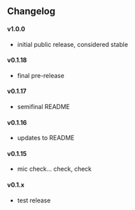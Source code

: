 ## Changelog

#### v1.0.0 
- initial public release, considered stable
#### v0.1.18
- final pre-release
#### v0.1.17
- semifinal README
#### v0.1.16
- updates to README
#### v0.1.15
- mic check... check, check
#### v0.1.x
- test release

